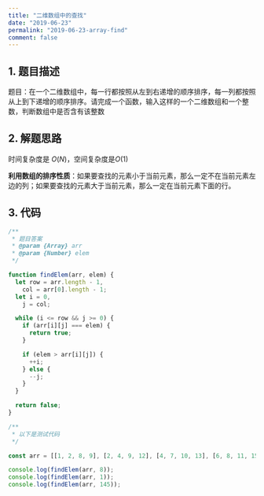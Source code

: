 ```yaml
---
title: "二维数组中的查找"
date: "2019-06-23"
permalink: "2019-06-23-array-find"
comment: false
---
```


## 1. 题目描述

题目：在一个二维数组中，每一行都按照从左到右递增的顺序排序，每一列都按照从上到下递增的顺序排序。请完成一个函数，输入这样的一个二维数组和一个整数，判断数组中是否含有该整数

## 2. 解题思路

时间复杂度是 $O(N)$，空间复杂度是$O(1)$

**利用数组的排序性质**：如果要查找的元素小于当前元素，那么一定不在当前元素左边的列；如果要查找的元素大于当前元素，那么一定在当前元素下面的行。

## 3. 代码

```javascript
/**
 * 题目答案
 * @param {Array} arr
 * @param {Number} elem
 */

function findElem(arr, elem) {
  let row = arr.length - 1,
    col = arr[0].length - 1;
  let i = 0,
    j = col;

  while (i <= row && j >= 0) {
    if (arr[i][j] === elem) {
      return true;
    }

    if (elem > arr[i][j]) {
      ++i;
    } else {
      --j;
    }
  }

  return false;
}

/**
 * 以下是测试代码
 */

const arr = [[1, 2, 8, 9], [2, 4, 9, 12], [4, 7, 10, 13], [6, 8, 11, 15]];

console.log(findElem(arr, 8));
console.log(findElem(arr, 1));
console.log(findElem(arr, 145));
```
